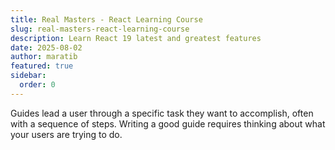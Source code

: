 ```yaml
---
title: Real Masters - React Learning Course
slug: real-masters-react-learning-course
description: Learn React 19 latest and greatest features
date: 2025-08-02
author: maratib
featured: true
sidebar:
  order: 0
---
```


Guides lead a user through a specific task they want to accomplish, often with a sequence of steps.
Writing a good guide requires thinking about what your users are trying to do.

